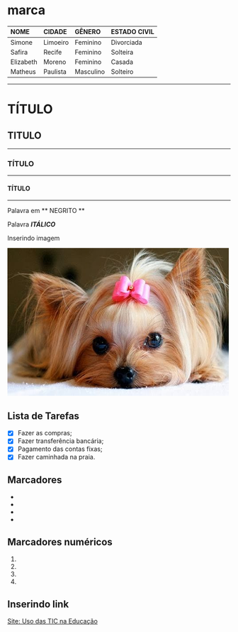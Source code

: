 # marca

NOME      | CIDADE   | GÊNERO    | ESTADO CIVIL
:---      |:---      |:---       |:---        
Simone    | Limoeiro | Feminino  | Divorciada 
Safira    | Recife   | Feminino  | Solteira
Elizabeth | Moreno   | Feminino  | Casada
Matheus   | Paulista | Masculino | Solteiro




---
# TÍTULO
## TITULO
---
### TÍTULO
---
#### TÍTULO
---

Palavra em ** NEGRITO **

Palavra __*ITÁLICO*__

Inserindo imagem 


![Imagem teste](./imagem/dog.jpg)



  
## Lista de Tarefas
- [x] Fazer as compras;
- [x] Fazer transferência bancária;
- [x] Pagamento das contas fixas;
- [x] Fazer caminhada na praia.

## Marcadores
*
*
*
*

## Marcadores numéricos
1.
2.
3.
4.

## Inserindo link
[Site:  Uso das TIC na Educação]( https://sites.google.com/view/uso-das-tic-na-educacao/pagina-inicial)




